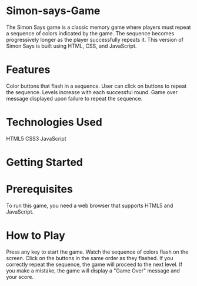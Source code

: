 # Simon-says-Game
The Simon Says game is a classic memory game where players must repeat a sequence of colors indicated by the game. The sequence becomes progressively longer as the player successfully repeats it. This version of Simon Says is built using HTML, CSS, and JavaScript.

# Features
Color buttons that flash in a sequence.
User can click on buttons to repeat the sequence.
Levels increase with each successful round.
Game over message displayed upon failure to repeat the sequence.
# Technologies Used
HTML5
CSS3
JavaScript

# Getting Started

# Prerequisites

To run this game, you need a web browser that supports HTML5 and JavaScript.

# How to Play
Press any key to start the game.
Watch the sequence of colors flash on the screen.
Click on the buttons in the same order as they flashed.
If you correctly repeat the sequence, the game will proceed to the next level.
If you make a mistake, the game will display a "Game Over" message and your score.
